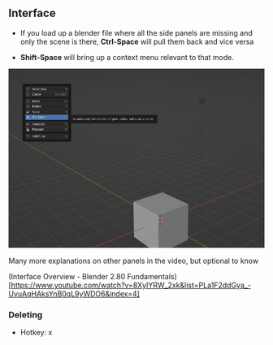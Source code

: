 

## Interface

- If you load up a blender file where all the side panels are missing and only the scene is there, **Ctrl-Space** will pull them back and vice versa

- **Shift-Space** will bring up a context menu relevant to that mode.

![](context_menu.PNG)

Many more explanations on other panels in the video, but optional to know 

(Interface Overview - Blender 2.80 Fundamentals)[https://www.youtube.com/watch?v=8XyIYRW_2xk&list=PLa1F2ddGya_-UvuAqHAksYnB0qL9yWDO6&index=4]


### Deleting

- Hotkey: x
